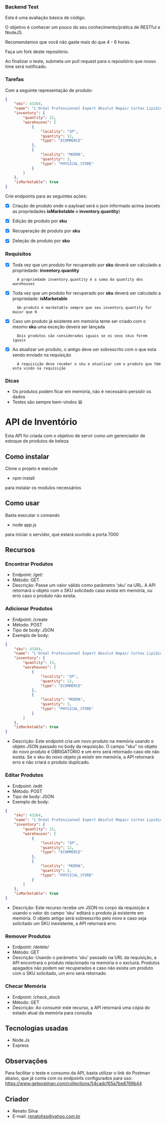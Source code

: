 ### Backend Test

Esta é uma avaliação básica de código.

O objetivo é conhecer um pouco do seu conhecimento/prática de RESTful e NodeJS.

Recomendamos que você não gaste mais do que 4 - 6 horas.

Faça um fork deste repositório.

Ao finalizar o teste, submeta um pull request para o repositório que nosso time será notificado.

### Tarefas

Com a seguinte representação de produto:

```json
{
    "sku": 43264,
    "name": "L'Oréal Professionnel Expert Absolut Repair Cortex Lipidium - Máscara de Reconstrução 500g",
    "inventory": {
        "quantity": 15,
        "warehouses": [
            {
                "locality": "SP",
                "quantity": 12,
                "type": "ECOMMERCE"
            },
            {
                "locality": "MOEMA",
                "quantity": 3,
                "type": "PHYSICAL_STORE"
            }
        ]
    },
    "isMarketable": true
}
```

Crie endpoints para as seguintes ações:

- [X] Criação de produto onde o payload será o json informado acima (exceto as propriedades **isMarketable** e **inventory.quantity**)

- [X] Edição de produto por **sku**

- [X] Recuperação de produto por **sku**

- [X] Deleção de produto por **sku**

### Requisitos


- [X] Toda vez que um produto for recuperado por **sku** deverá ser calculado a propriedade: **inventory.quantity**

        A propriedade inventory.quantity é a soma da quantity dos warehouses

- [X] Toda vez que um produto for recuperado por **sku** deverá ser calculado a propriedade: **isMarketable**

        Um produto é marketable sempre que seu inventory.quantity for maior que 0

- [X] Caso um produto já existente em memória tente ser criado com o mesmo **sku** uma exceção deverá ser lançada

        Dois produtos são considerados iguais se os seus skus forem iguais


- [X] Ao atualizar um produto, o antigo deve ser sobrescrito com o que esta sendo enviado na requisição

        A requisição deve receber o sku e atualizar com o produto que tbm esta vindo na requisição

### Dicas

- Os produtos podem ficar em memória, não é necessário persistir os dados
- Testes são sempre bem-vindos :smiley:


# API de Inventório
Esta API foi criada com o objetivo de servir como um gerenciador de estoque de produtos de beleza

## Como instalar
Clone o projeto e execute

- npm install

para instalar os modulos necessários

## Como usar
Basta executar o comando

- node app.js

para iniciar o servidor, que estará ouvindo a porta 7000

## Recursos
### Encontrar Produtos
- Endpoint: /get/<sku>
- Método: GET
- Descrição: Passe um valor válido como parâmetro 'sku' na URL. A API retornará o objeto com o SKU solicitado caso exista em memória, ou erro caso o produto não exista.

### Adicionar Produtos
- Endpoint: /create
- Método: POST
- Tipo de body: JSON
- Exemplo de body: 
```json
{
    "sku": 43264,
    "name": "L'Oréal Professionnel Expert Absolut Repair Cortex Lipidium - Máscara de Reconstrução 500g",
    "inventory": {
        "quantity": 15,
        "warehouses": [
            {
                "locality": "SP",
                "quantity": 12,
                "type": "ECOMMERCE"
            },
            {
                "locality": "MOEMA",
                "quantity": 3,
                "type": "PHYSICAL_STORE"
            }
        ]
    },
    "isMarketable": true
}
```
- Descrição: Este endpoint cria um novo produto na memória usando o objeto JSON passado no body da requisição. O campo "sku" no objeto do novo produto é OBRIGATÓRIO e um erro será retornado caso ele não exista. Se o sku do novo objeto já existir em memória, a API retornará erro e não criará o produto duplicado.

### Editar Produtos
- Endpoint: /edit
- Método: POST
- Tipo de body: JSON
- Exemplo de body: 
```json
{
    "sku": 43264,
    "name": "L'Oréal Professionnel Expert Absolut Repair Cortex Lipidium - Máscara de Reconstrução 500g",
    "inventory": {
        "quantity": 15,
        "warehouses": [
            {
                "locality": "SP",
                "quantity": 12,
                "type": "ECOMMERCE"
            },
            {
                "locality": "MOEMA",
                "quantity": 3,
                "type": "PHYSICAL_STORE"
            }
        ]
    },
    "isMarketable": true
}
```
- Descrição: Este recurso recebe um JSON no corpo da requisição e usando o valor do campo 'sku' editará o produto já existente em memória. O objeto antigo será sobreescrito pelo novo e caso seja solicitado um SKU inexistente, a API retornará erro.

### Remover Produtos
- Endpoint: /delete/<sku>
- Método: GET
- Descrição: Usando o parâmetro 'sku' passado na URL da requisição, a API encontrará o produto relacionado na memória e o excluirá. Produtos apagados não podem ser recuperados e caso não exista um produto com o SKU solicitado, um erro será retornado.

### Checar Memória
- Endpoint: /check_stock
- Método: GET
- Descrição: Ao consumir este recurso, a API retornará uma cópia do estado atual da memória para consulta

## Tecnologias usadas
- Node.Js
- Express

## Observações
Para facilitar o teste e consumo da API, basta utilizar o link do Postman abaixo, que já conta com os endpoints configurados para uso:
https://www.getpostman.com/collections/54cadcf65a7be8769b44


## Criador
- Renato Silva
- E-mail: renatohss@yahoo.com.br